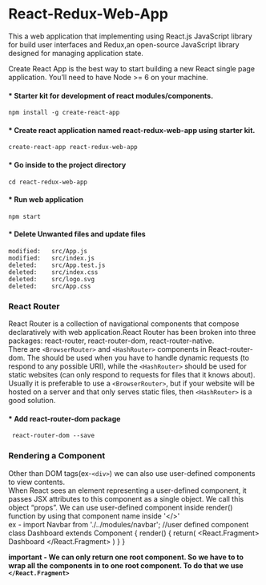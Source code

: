 # React-Redux-Web-App
This a web application that implementing using React.js  JavaScript library for build user interfaces and Redux,an open-source JavaScript library designed for managing application state.

Create React App is the best way to start building a new React single page application.
You’ll need to have Node >= 6 on your machine.

#### * Starter kit for development of react modules/components. <br />
    npm install -g create-react-app

#### * Create react application named react-redux-web-app  using starter kit.<br />
    create-react-app react-redux-web-app

#### * Go inside to the project directory <br />
    cd react-redux-web-app

#### * Run web application  <br />
    npm start

#### * Delete Unwanted files and update files <br />
    modified:   src/App.js
    modified:   src/index.js
    deleted:    src/App.test.js
    deleted:    src/index.css
    deleted:    src/logo.svg
    deleted:    src/App.css

### React Router

 React Router is a collection of navigational components that compose declaratively with web application.React Router has been broken into three packages: 
    react-router, 
    react-router-dom,
    react-router-native. <br />
  There are `<BrowserRouter>` and `<HashRouter>` components in React-router-dom. The <BrowserRouter> should be used when you have to handle dynamic requests (to respond to any possible URI), while the `<HashRouter>` should be used for static websites (can only respond to requests for files that it knows about). <br>
 Usually it is preferable to use a `<BrowserRouter>`, but if your website will be hosted on a server  and that only serves static files, then `<HashRouter>` is a good solution.

#### * Add  react-router-dom package
     react-router-dom --save

### Rendering a Component

 Other than DOM tags(ex-`<div>`) we can also use user-defined components to view contents. <br/>
 When React sees an element representing a user-defined component, it passes JSX attributes to this component as a single object. We call this object “props”.
 We can use user-defined component inside render() function by using that component name inside '</>'<br/>
    ex - 
    import Navbar from './../modules/navbar'; //user defined component
    class Dashboard extends Component {
        render() {
            return(
                <React.Fragment>
                    <Navbar/>
                    Dashboard
                </React.Fragment>
            )
        }
    }

**important -  We can only return one root component. So we have to to wrap all the components in to one root component. To do that we use `</React.Fragment>`**



